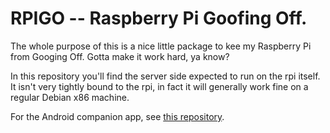 RPIGO -- Raspberry Pi Goofing Off.
==================================

The whole purpose of this is a nice little package to kee my Raspberry Pi from Googing Off. Gotta make it work hard, ya know?

In this repository you'll find the server side expected to run on the rpi itself. It isn't very tightly bound to the rpi, in fact it will generally work fine on a regular Debian x86 machine.

For the Android companion app, see [this repository](https://github.com/Spidey01/rpigo-app).
